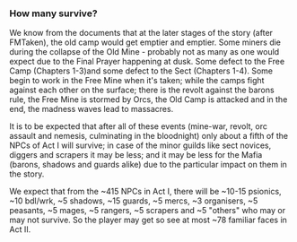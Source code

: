 
### How many survive?

We know from the documents that at the later stages of the story (after FMTaken), the old camp would get emptier and emptier. Some miners die during the collapse of the Old Mine - probably not as many as one would expect due to the Final Prayer happening at dusk. Some defect to the Free Camp (Chapters 1-3)and some defect to the Sect (Chapters 1-4). Some begin to work in the Free Mine when it's taken; while the camps fight against each other on the surface; there is the revolt against the barons rule, the Free Mine is stormed by Orcs, the Old Camp is attacked and in the end, the madness waves lead to massacres.

It is to be expected that after all of these events (mine-war, revolt, orc assault and nemesis, culminating in the bloodnight) only about a fifth of the NPCs of Act I will survive; in case of the minor guilds like sect novices, diggers and scrapers it may be less; and it may be less for the Mafia (barons, shadows and guards alike) due to the particular impact on them in the story. 

We expect that from the ~415 NPCs in Act I, there will be ~10-15 psionics, ~10 bdl/wrk, ~5 shadows, ~15 guards, ~5 mercs, ~3 organisers, ~5 peasants, ~5 mages, ~5 rangers, ~5 scrapers and ~5 "others" who may or may not survive. So the player may get so see at most ~78 familiar faces in Act II. 

